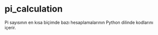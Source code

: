 # pi_calculation
Pi sayısının en kısa biçimde bazı hesaplamalarının Python dilinde kodlarını içerir.

